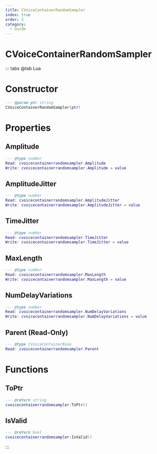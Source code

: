 ```yaml
---
title: CVoiceContainerRandomSampler
index: true
order: 2
category:
  - Guide
---
```


# CVoiceContainerRandomSampler

::: tabs
@tab Lua
# Constructor
```lua
--- @param ptr string
CVoiceContainerRandomSampler(ptr)
```
# Properties
## Amplitude 
```lua
--- @type number
Read: cvoicecontainerrandomsampler.Amplitude
Write: cvoicecontainerrandomsampler.Amplitude = value
```
## AmplitudeJitter 
```lua
--- @type number
Read: cvoicecontainerrandomsampler.AmplitudeJitter
Write: cvoicecontainerrandomsampler.AmplitudeJitter = value
```
## TimeJitter 
```lua
--- @type number
Read: cvoicecontainerrandomsampler.TimeJitter
Write: cvoicecontainerrandomsampler.TimeJitter = value
```
## MaxLength 
```lua
--- @type number
Read: cvoicecontainerrandomsampler.MaxLength
Write: cvoicecontainerrandomsampler.MaxLength = value
```
## NumDelayVariations 
```lua
--- @type number
Read: cvoicecontainerrandomsampler.NumDelayVariations
Write: cvoicecontainerrandomsampler.NumDelayVariations = value
```
## Parent (Read-Only)
```lua
--- @type CVoiceContainerBase
Read: cvoicecontainerrandomsampler.Parent
```
# Functions
## ToPtr
```lua
--- @return string
cvoicecontainerrandomsampler:ToPtr()
```
## IsValid
```lua
--- @return bool
cvoicecontainerrandomsampler:IsValid()
```

:::